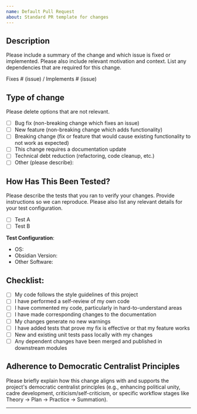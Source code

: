 ```yaml
---
name: Default Pull Request
about: Standard PR template for changes
---
```


## Description

Please include a summary of the change and which issue is fixed or implemented. Please also include relevant motivation and context. List any dependencies that are required for this change.

Fixes # (issue) / Implements # (issue)

## Type of change

Please delete options that are not relevant.

- [ ] Bug fix (non-breaking change which fixes an issue)
- [ ] New feature (non-breaking change which adds functionality)
- [ ] Breaking change (fix or feature that would cause existing functionality to not work as expected)
- [ ] This change requires a documentation update
- [ ] Technical debt reduction (refactoring, code cleanup, etc.)
- [ ] Other (please describe):

## How Has This Been Tested?

Please describe the tests that you ran to verify your changes. Provide instructions so we can reproduce. Please also list any relevant details for your test configuration.

- [ ] Test A
- [ ] Test B

**Test Configuration**:
* OS:
* Obsidian Version:
* Other Software:

## Checklist:

- [ ] My code follows the style guidelines of this project
- [ ] I have performed a self-review of my own code
- [ ] I have commented my code, particularly in hard-to-understand areas
- [ ] I have made corresponding changes to the documentation
- [ ] My changes generate no new warnings
- [ ] I have added tests that prove my fix is effective or that my feature works
- [ ] New and existing unit tests pass locally with my changes
- [ ] Any dependent changes have been merged and published in downstream modules

## Adherence to Democratic Centralist Principles

Please briefly explain how this change aligns with and supports the project's democratic centralist principles (e.g., enhancing political unity, cadre development, criticism/self-criticism, or specific workflow stages like Theory -> Plan -> Practice -> Summation).

---
